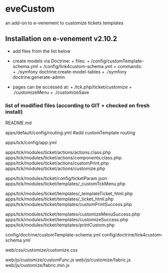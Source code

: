 # eveCustom
an add-on to e-venement to customize tickets templates  

## Installation on e-venement v2.10.2
- add files from the list below
- create models via Doctrine: 
            + files:
                            + /config/customTemplate-schema.yml
                            + /config/link4custom-schema.yml
            + commands:  
                            + ./symfony doctrine:create-model-tables
                            + ./symfony doctrine:generate-admin

- pages can be accessed at:
                            + /tck.php/ticket/customize
                            + ./customizeMenu
                            + ./customizeSave



### list of modified files (according to GIT + checked on fresh install)
<!--commented lines are ignored, will be removed, keeping now for tracking/bug/testing -->

<!--.gitignore-->
README.md
<!--apps/default/config/app.yml.template-->
apps/default/config/routing.yml  #add customTemplate routing
<!--#apps/default/modules/tckCustom/actions/actions.class.php
#apps/default/modules/tckCustom/config/generator.yml
#apps/default/modules/tckCustom/config/view.yml
#apps/default/modules/tckCustom/lib/tckCustomGeneratorConfiguration.class.php
#apps/default/modules/tckCustom/lib/tckCustomGeneratorHelper.class.php
#apps/event/config/app.yml.template
#apps/grp/config/app.yml.template
#apps/pos/config/app.yml.template
#apps/pub/config/app.yml.template
#apps/rp/config/app.yml.template
#apps/stats/config/app.yml.template
#apps/tck/config/app.yml.template-->
apps/tck/config/app.yml  <!--##add one line 'print:custom' as a parameter to call the template on printing-->
<!--#apps/tck/config/settings.yml
#apps/tck/modules/order/config/generator.yml    ## error ? check it !-->
apps/tck/modules/ticket/actions/actions.class.php
apps/tck/modules/ticket/actions/components.class.php
apps/tck/modules/ticket/actions/customPrint.php
apps/tck/modules/ticket/actions/customize.php
<!--#apps/tck/modules/ticket/actions/print.php  ##no changed needed for now
#apps/tck/modules/ticket/actions/testing.php  ##tests done ? :p-->
apps/tck/modules/ticket/config/ticketParam.json
apps/tck/modules/ticket/templates/_customTckMenu.php
<!--#apps/tck/modules/ticket/templates/_templateTicket_html.bak.html-->
apps/tck/modules/ticket/templates/_templateTicket_html.php
apps/tck/modules/ticket/templates/_ticket_html.php
apps/tck/modules/ticket/templates/customPrintSuccess.php
<!--#apps/tck/modules/ticket/templates/customPrintSuccess.php.bak-->
apps/tck/modules/ticket/templates/customizeMenuSuccess.php
apps/tck/modules/ticket/templates/customizeSuccess.php
apps/tck/modules/ticket/templates/printCustom.php
<!--#apps/tck/modules/ticket/templates/printDirect.php
#apps/tck/modules/ticket/templates/testingSuccess.php
#apps/templates/layout.php
#apps/ws/config/app.yml.template
#config/autoload.inc.php.template
#config/databases.yml.template
#config/doctrine/tckCustom-schema.yml ##changed to customTemplate and add link4custom-->
config/doctrine/customTemplate-schema.yml
config/doctrine/link4custom-schema.yml
<!--#config/project.yml.template
#helloworld.png
#
#all lib ignored
#
#web/css/customize/.sass-cache/709b28ed0f51796f1a3f77687ced7053dbad03c5/bootstrap.scssc
#web/css/customize/bootstrap-mod.css
#web/css/customize/bootstrap-mod.css.map
#web/css/customize/bootstrap-mod.min.css
#web/css/customize/bootstrap-theme.min.css
#web/css/customize/bootstrap.min.css
#web/css/customize/bootstrap.scss-->
web/css/customize/customize.css
<!--#web/css/print-tickets.default.css
#web/customize/tThandled.js
#web/customize/templateTicket.html
#web/js/customize/bootstrap.min.js
#web/js/customize/controller.js
#web/js/customize/custom2KeepTemp.js-->
web/js/customize/customFunc.js  <!--utils to create JSON and others-->
web/js/customize/fabric.js
web/js/customize/fabric.min.js
<!--#web/js/customize/handlebars-v4.0.10.js
#web/js/customize/handlebars.runtime-v4.0.10.js
#web/js/customize/interact.js
#web/js/customize/jquery-1.11.2.js
#web/js/customize/jquery-ui.drag.js
#web/js/customize/mustache.min.js
#web/js/customize/tThandled.js
#web/js/customize/w3.js
#web/tck_dev.php-->

